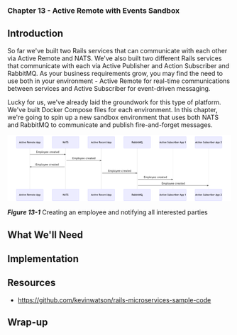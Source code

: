 ### Chapter 13 - Active Remote with Events Sandbox

## Introduction

So far we've built two Rails services that can communicate with each other via Active Remote and NATS. We've also built two different Rails services that communicate with each via Active Publisher and Action Subscriber and RabbitMQ. As your business requirements grow, you may find the need to use both in your environment - Active Remote for real-time communications between services and Active Subscriber for event-driven messaging.

Lucky for us, we've already laid the groundwork for this type of platform. We've built Docker Compose files for each environment. In this chapter, we're going to spin up a new sandbox environment that uses both NATS and RabbitMQ to communicate and publish fire-and-forget messages.

![alt text](images/synchronous-and-event-driven-platform.png "Publishing an employee created message via Active Remote and Active Publisher")

_**Figure 13-1**_ Creating an employee and notifying all interested parties

## What We'll Need

## Implementation

## Resources

* https://github.com/kevinwatson/rails-microservices-sample-code

## Wrap-up
